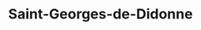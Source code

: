 ---
title: Saint-Georges-de-Didonne
url: /saint-georges-de-didonne/
latitude: 45.606
longitude: -0.972
---